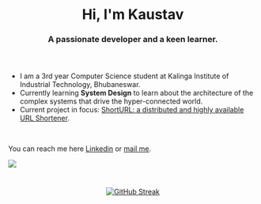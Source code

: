 
<h1 align="center">Hi, I'm Kaustav</h1>
<h3 align="center">A passionate developer and a keen learner.<br><br><br></h3>

- I am a 3rd year Computer Science student at Kalinga Institute of Industrial Technology, Bhubaneswar.
- Currently learning **System Design** to learn about the architecture of the complex systems that drive
the hyper-connected world.
- Current project in focus: <a href="https://github.com/muKaustav/ShortURL" target="_blank">ShortURL: a distributed and highly available URL Shortener</a>.
<br>

You can reach me here <a href="https://www.linkedin.com/in/kaustavmukhopadhyay/">Linkedin</a> or <a href="mailto:mu.kaustav@gmail.com">mail me</a>.

 ![](https://komarev.com/ghpvc/?username=muKaustav&style=flat-square) 
<h1 align="center"></h1>
<div align="center">

[![GitHub Streak](https://github-readme-streak-stats.herokuapp.com?user=muKaustav&theme=react)](https://git.io/streak-stats) 
</div>
</p>


